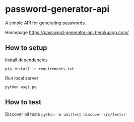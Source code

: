 # password-generator-api
A simple API for generating passwords.

Homepage https://password-generator-api.herokuapp.com/

## How to setup
Install dependencies

`pip install -r requirements.txt`


Run local server

`python wsgi.py`

## How to test
Discover all tests
`python -m unittest discover src/tests/`
